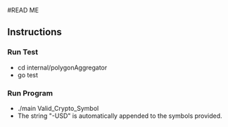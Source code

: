 #READ ME

## Instructions

### Run Test

- cd internal/polygonAggregator
- go test

### Run Program

- ./main Valid_Crypto_Symbol
- The string "-USD" is automatically appended to the symbols provided.
